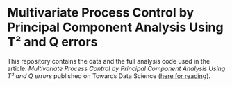 # Multivariate Process Control by Principal Component Analysis Using T² and Q errors

This repository contains the data and the full analysis code used in the article: *Multivariate Process Control by Principal Component Analysis Using T² and Q errors* published on Towards Data Science \([here for reading](https://towardsdatascience.com/multivariate-process-control-by-principal-component-analysis-using-t%C2%B2-and-q-errors-c94908d14b04)).
